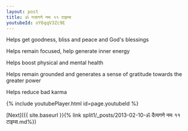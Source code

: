 ```yaml
---
layout: post
title: ॐ गजागने नमः ११ टाइम्स
youtubeId: oY6qqV3Zc9E
---
```

 
 
Helps get goodness, bliss and peace and God's blessings
 
Helps remain focused, help generate inner energy 
 
Helps boost physical and mental health 
 
Helps remain grounded and generates a sense of gratitude towards the greater power 
 
Helps reduce bad karma
 
 
 
 


{% include youtubePlayer.html id=page.youtubeId %}
 
[Next]({{ site.baseurl }}{% link  split1/_posts/2013-02-10-ॐ दैत्यगणे नमः ११ टाइम्स.md%})
 
